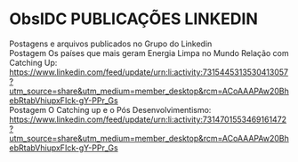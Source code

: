 # ObsIDC PUBLICAÇÕES LINKEDIN
Postagens e arquivos publicados no Grupo do Linkedin                                                  
Postagem Os países que mais geram Energia Limpa no Mundo Relação com Catching Up:                                      
https://www.linkedin.com/feed/update/urn:li:activity:7315445313530413057?utm_source=share&utm_medium=member_desktop&rcm=ACoAAAPAw20BhebRtabVhiupxFIck-gY-PPr_Gs                       
Postagem O Catching up e o Pós Desenvolvimentismo:                                                                     
https://www.linkedin.com/feed/update/urn:li:activity:7314701553469161472?utm_source=share&utm_medium=member_desktop&rcm=ACoAAAPAw20BhebRtabVhiupxFIck-gY-PPr_Gs
